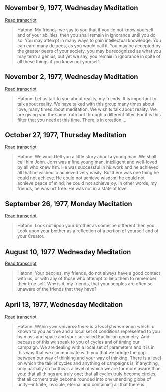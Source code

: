 ## November 9, 1977, Wednesday Meditation


[Read transcript](en/1977/1977_1109)

> Hatonn: My friends, we say to you that if you do not know yourself and of your abilities, then you shall remain in ignorance until you do so. You may attempt in many ways to gain intellectual knowledge. You can earn many degrees, as you would call it. You may be accepted by the greater peers of your society, you may be recognized as what you may term a genius, but yet we say, you remain in ignorance in spite of all these things if you know not yourself.

[<i class="fas fa-file-pdf"></i>](http://llresearch.org/transcripts/issues/1977/1977_1109.pdf) [<i class="fas fa-external-link-alt"></i>](http://llresearch.org/transcripts/issues/1977/1977_1109.aspx)
 

## November 2, 1977, Wednesday Meditation


[Read transcript](en/1977/1977_1102)

> Hatonn: Let us talk to you about reality, my friends. It is important to talk about reality. We have talked with this group many times about love, many times about meditation. We wish to talk about reality. We are giving you the same truth but through a different filter. For it is this filter that you need at this time. There is in creation …

[<i class="fas fa-file-pdf"></i>](http://llresearch.org/transcripts/issues/1977/1977_1102.pdf) [<i class="fas fa-external-link-alt"></i>](http://llresearch.org/transcripts/issues/1977/1977_1102.aspx)
 

## October 27, 1977, Thursday Meditation


[Read transcript](en/1977/1977_1027)

> Hatonn: We would tell you a little story about a young man. We shall call him John. John was a fine young man, intelligent and well-loved by all who knew him. He was successful in his work and he achieved all that he wished to achieved very easily. But there was one thing he could not achieve. He could not achieve wisdom; he could not achieve peace of mind; he could not achieve joy. In other words, my friends, he was not free. He was not in a state of love.

[<i class="fas fa-file-pdf"></i>](http://llresearch.org/transcripts/issues/1977/1977_1027.pdf) [<i class="fas fa-external-link-alt"></i>](http://llresearch.org/transcripts/issues/1977/1977_1027.aspx)
 

## September 26, 1977, Monday Meditation


[Read transcript](en/1977/1977_0926)

> Hatonn: Look not upon your brother as someone different then you. Look upon your brother as a reflection of a portion of yourself and of your Creator.

[<i class="fas fa-file-pdf"></i>](http://llresearch.org/transcripts/issues/1977/1977_0926.pdf) [<i class="fas fa-external-link-alt"></i>](http://llresearch.org/transcripts/issues/1977/1977_0926.aspx)
 

## August 10, 1977, Wednesday Meditation


[Read transcript](en/1977/1977_0810)

> Hatonn: Your peoples, my friends, do not always have a good contact with us, or with any of those who attempt to help them to remember their true self. Why is it, my friends, that your peoples are often so unaware of the friends that they have?

[<i class="fas fa-file-pdf"></i>](http://llresearch.org/transcripts/issues/1977/1977_0810.pdf) [<i class="fas fa-external-link-alt"></i>](http://llresearch.org/transcripts/issues/1977/1977_0810.aspx)
 

## April 13, 1977, Wednesday Meditation


[Read transcript](en/1977/1977_0413)

> Hatonn: Within your universe there is a local phenomenon which is known to you as time and a local set of conditions represented to you by mass and space and your so-called Euclidean geometry. And because of this we speak to you of cycles and of timing our campaign. We are dealing with a local set of parameters and it is in this way that we communicate with you that we bridge the gap between our way of thinking and your way of thinking. There is a level on which the talk of cycles and anything of campaigns is, if anything, only partially so for this is a level of which we are far more aware than you: that all things are truly one; that all cycles truly become circles; that all corners truly become rounded into one unending globe of unity—infinite, invisible, eternal and containing all that there is.

[<i class="fas fa-file-pdf"></i>](http://llresearch.org/transcripts/issues/1977/1977_0413.pdf) [<i class="fas fa-external-link-alt"></i>](http://llresearch.org/transcripts/issues/1977/1977_0413.aspx)
 